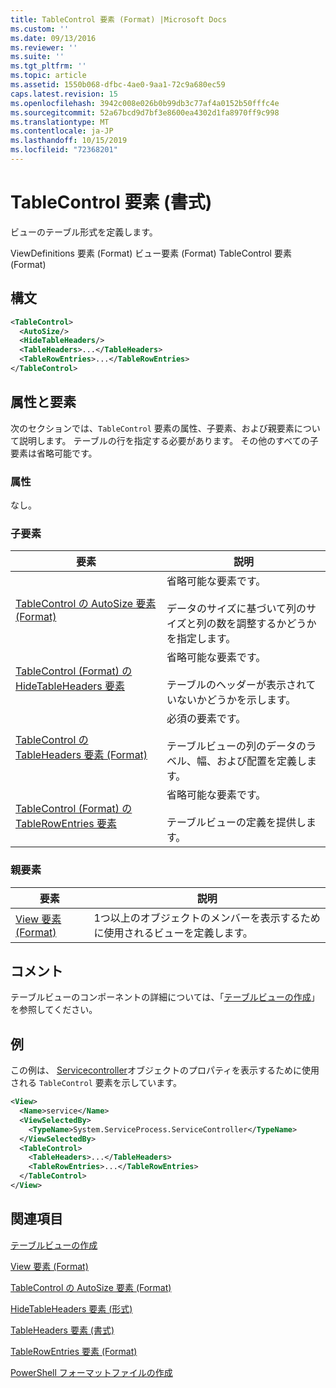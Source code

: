 ```yaml
---
title: TableControl 要素 (Format) |Microsoft Docs
ms.custom: ''
ms.date: 09/13/2016
ms.reviewer: ''
ms.suite: ''
ms.tgt_pltfrm: ''
ms.topic: article
ms.assetid: 1550b068-dfbc-4ae0-9aa1-72c9a680ec59
caps.latest.revision: 15
ms.openlocfilehash: 3942c008e026b0b99db3c77af4a0152b50fffc4e
ms.sourcegitcommit: 52a67bcd9d7bf3e8600ea4302d1fa8970ff9c998
ms.translationtype: MT
ms.contentlocale: ja-JP
ms.lasthandoff: 10/15/2019
ms.locfileid: "72368201"
---
```

# <a name="tablecontrol-element-format"></a>TableControl 要素 (書式)

ビューのテーブル形式を定義します。

ViewDefinitions 要素 (Format) ビュー要素 (Format) TableControl 要素 (Format)

## <a name="syntax"></a>構文

```xml
<TableControl>
  <AutoSize/>
  <HideTableHeaders/>
  <TableHeaders>...</TableHeaders>
  <TableRowEntries>...</TableRowEntries>
</TableControl>

```

## <a name="attributes-and-elements"></a>属性と要素

次のセクションでは、`TableControl` 要素の属性、子要素、および親要素について説明します。 テーブルの行を指定する必要があります。 その他のすべての子要素は省略可能です。

### <a name="attributes"></a>属性

なし。

### <a name="child-elements"></a>子要素

|要素|説明|
|-------------|-----------------|
|[TableControl の AutoSize 要素 (Format)](./autosize-element-for-tablecontrol-format.md)|省略可能な要素です。<br /><br /> データのサイズに基づいて列のサイズと列の数を調整するかどうかを指定します。|
|[TableControl (Format) の HideTableHeaders 要素](./hidetableheaders-element-format.md)|省略可能な要素です。<br /><br /> テーブルのヘッダーが表示されていないかどうかを示します。|
|[TableControl の TableHeaders 要素 (Format)](./tableheaders-element-format.md)|必須の要素です。<br /><br /> テーブルビューの列のデータのラベル、幅、および配置を定義します。|
|[TableControl (Format) の TableRowEntries 要素](./tablerowentries-element-for-tablecontrol-format.md)|省略可能な要素です。<br /><br /> テーブルビューの定義を提供します。|

### <a name="parent-elements"></a>親要素

|要素|説明|
|-------------|-----------------|
|[View 要素 (Format)](./view-element-format.md)|1つ以上のオブジェクトのメンバーを表示するために使用されるビューを定義します。|

## <a name="remarks"></a>コメント

テーブルビューのコンポーネントの詳細については、「[テーブルビューの作成](./creating-a-table-view.md)」を参照してください。

## <a name="example"></a>例

この例は、 [Servicecontroller](/dotnet/api/System.ServiceProcess.ServiceController)オブジェクトのプロパティを表示するために使用される `TableControl` 要素を示しています。

```xml
<View>
  <Name>service</Name>
  <ViewSelectedBy>
    <TypeName>System.ServiceProcess.ServiceController</TypeName>
  </ViewSelectedBy>
  <TableControl>
    <TableHeaders>...</TableHeaders>
    <TableRowEntries>...</TableRowEntries>
  </TableControl>
</View>

```

## <a name="see-also"></a>関連項目

[テーブルビューの作成](./creating-a-table-view.md)

[View 要素 (Format)](./view-element-format.md)

[TableControl の AutoSize 要素 (Format)](./autosize-element-for-tablecontrol-format.md)

[HideTableHeaders 要素 (形式)](./hidetableheaders-element-format.md)

[TableHeaders 要素 (書式)](./tableheaders-element-format.md)

[TableRowEntries 要素 (Format)](./tablerowentries-element-for-tablecontrol-format.md)

[PowerShell フォーマットファイルの作成](./writing-a-powershell-formatting-file.md)
